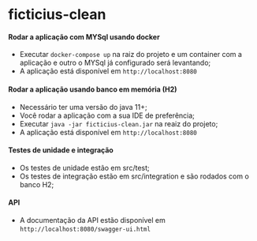 # ficticius-clean

#### Rodar a aplicação com MYSql usando docker

* Executar `docker-compose up` na raiz do projeto e um container com a aplicação e outro o MYSql já configurado será levantando; 
* A aplicação está disponível em `http://localhost:8080`

#### Rodar a aplicação usando banco em memória (H2)
* Necessário ter uma versão do java 11+;
* Você rodar a aplicação com a sua IDE de preferência;
* Executar `java -jar ficticius-clean.jar` na reaiz do projeto;
* A aplicação está disponível em `http://localhost:8080`

#### Testes de unidade e integração
* Os testes de unidade estão em src/test;
* Os testes de integração estão em src/integration e são rodados com o banco H2;

#### API
* A documentação da API estão disponível em `http://localhost:8080/swagger-ui.html`
